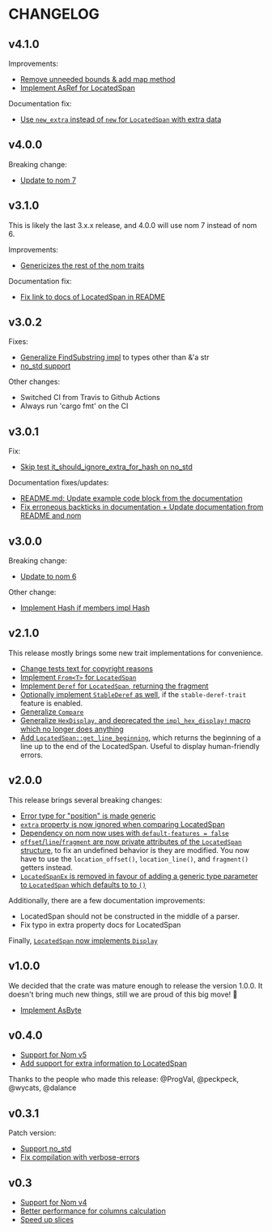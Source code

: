 # CHANGELOG

## v4.1.0

Improvements:

* [Remove unneeded bounds & add map method](https://github.com/fflorent/nom_locate/pull/83)
* [Implement AsRef for LocatedSpan](https://github.com/fflorent/nom_locate/pull/85)

Documentation fix:

* [Use `new_extra` instead of `new` for `LocatedSpan` with extra data](https://github.com/fflorent/nom_locate/pull/84)

## v4.0.0

Breaking change:

* [Update to nom 7](https://github.com/fflorent/nom_locate/pull/78)

## v3.1.0

This is likely the last 3.x.x release, and 4.0.0 will use nom 7 instead of nom 6.

Improvements:

* [Genericizes the rest of the nom traits](https://github.com/fflorent/nom_locate/pull/76)

Documentation fix:

* [Fix link to docs of LocatedSpan in README](https://github.com/fflorent/nom_locate/pull/77)


## v3.0.2

Fixes:

* [Generalize FindSubstring impl](https://github.com/fflorent/nom_locate/pull/72) to types other than &'a str
* [no_std support](https://github.com/fflorent/nom_locate/pull/61)

Other changes:

* Switched CI from Travis to Github Actions
* Always run 'cargo fmt' on the CI

## v3.0.1

Fix:

* [Skip test it_should_ignore_extra_for_hash on no_std](https://github.com/fflorent/nom_locate/commit/42046bc1765d45dac00e2d6dd3bbd07b997946f1)

Documentation fixes/updates:

* [README.md: Update example code block from the documentation](https://github.com/fflorent/nom_locate/commit/5775fe3c5203ca082e8e61049eac78195e3c2386)
* [Fix erroneous backticks in documentation + Update documentation from README and nom](https://github.com/fflorent/nom_locate/pull/63)

## v3.0.0

Breaking change:

* [Update to nom 6](https://github.com/fflorent/nom_locate/pull/67)

Other change:

* [Implement Hash if members impl Hash](https://github.com/fflorent/nom_locate/pull/69)


## v2.1.0

This release mostly brings some new trait implementations for convenience.

* [Change tests text for copyright reasons](https://github.com/fflorent/nom_locate/pull/56)
* [Implement `From<T>` for `LocatedSpan`](https://github.com/fflorent/nom_locate/pull/57)
* [Implement `Deref` for `LocatedSpan`, returning the fragment](https://github.com/fflorent/nom_locate/pull/58)
* [Optionally implement `StableDeref` as well](https://github.com/fflorent/nom_locate/pull/65), if the `stable-deref-trait` feature is enabled.
* [Generalize `Compare`](https://github.com/fflorent/nom_locate/pull/58)
* [Generalize `HexDisplay`, and deprecated the `impl_hex_display!` macro which no longer does anything](https://github.com/fflorent/nom_locate/pull/58)
* [Add `LocatedSpan::get_line_beginning`](https://github.com/fflorent/nom_locate/pull/66), which returns the beginning of a line up to the end of the LocatedSpan. Useful to display human-friendly errors.


## v2.0.0

This release brings several breaking changes:

* [Error type for "position" is made generic](https://github.com/fflorent/nom_locate/pull/37)
* [`extra` property is now ignored when comparing LocatedSpan](https://github.com/fflorent/nom_locate/pull/46)
* [Dependency on nom now uses with `default-features = false`](https://github.com/fflorent/nom_locate/pull/47)
* [`offset`/`line`/`fragment` are now private attributes of the `LocatedSpan` structure](https://github.com/fflorent/nom_locate/pull/50),
  to fix an undefined behavior is they are modified. You now have to use the `location_offset()`, `location_line()`, and `fragment()` getters instead.
* [`LocatedSpanEx` is removed in favour of adding a generic type parameter to `LocatedSpan` which defaults to to `()`](https://github.com/fflorent/nom_locate/pull/51)


Additionally, there are a few documentation improvements:

* LocatedSpan should not be constructed in the middle of a parser.
* Fix typo in extra property docs for LocatedSpan

Finally, [`LocatedSpan` now implements `Display`](https://github.com/fflorent/nom_locate/pull/40)


## v1.0.0

We decided that the crate was mature enough to release the version 1.0.0. It doesn't bring much new things, still we are proud of this big move! :tada:

 - [Implement AsByte](https://github.com/fflorent/nom_locate/pull/33)

## v0.4.0

 - [Support for Nom v5](https://github.com/fflorent/nom_locate/pull/23)
 - [Add support for extra information to LocatedSpan](https://github.com/fflorent/nom_locate/pull/28)

Thanks to the people who made this release: @ProgVal, @peckpeck, @wycats, @dalance

## v0.3.1

Patch version:
 - [Support no_std](https://github.com/fflorent/nom_locate/pull/16)
 - [Fix compilation with verbose-errors](https://github.com/fflorent/nom_locate/issues/17)

## v0.3

 - [Support for Nom v4](https://github.com/fflorent/nom_locate/pull/10)
 - [Better performance for columns calculation](https://github.com/fflorent/nom_locate/issues/4)
 - [Speed up slices](https://github.com/fflorent/nom_locate/pull/15)
